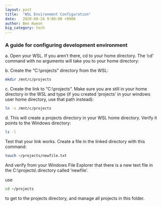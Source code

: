 ```yaml
---
layout: post
title:  "WSL Environment Configuration"
date:   2020-08-24 9:00:00 +0900
author: Ben Kweon
big_category: tech
---
```


### A guide for configuring development environment

a. Open your WSL. If you aren’t there, cd to your home directory. The ‘cd’ command with no arguments will take you to your home directory:



b. Create the “C:\\projects” directory from the WSL:

```bash
mkdir /mnt/c/projects
```



c. Create the link to “C:\\projects”. Make sure you are still in your home directory in the WSL and type (if you created ‘projects’ in your windows user home directory, use that path instead):

```bash
ln -s /mnt/c/projects
```



d. This will create a projects directory in your WSL home directory. Verify it points to the Windows directory:

``` bash
ls -l
```



Test that your link works. Create a file in the linked directory with this command:

```bash
touch ~/projects/newfile.txt
```

And verify from your Windows File Explorer that there is a new text file in the C:\\projects\ directory called ‘newfile’.

use

```bash
cd ~/projects
```

to get to the projects directory, and manage all projects in this folder.